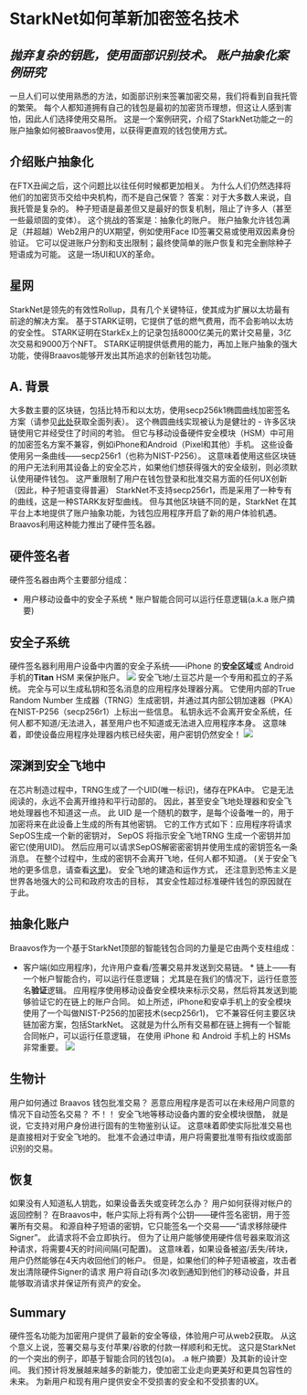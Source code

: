 # StarkNet如何革新加密签名技术
## *抛弃复杂的钥匙，使用面部识别技术。 账户抽象化案例研究*
一旦人们可以使用熟悉的方法，如面部识别来签署加密交易，我们将看到自我托管的繁荣。 每个人都知道拥有自己的钱包是最初的加密货币理想，但这让人感到害怕，因此人们选择使用交易所。 这是一个案例研究，介绍了StarkNet功能之一的账户抽象如何被Braavos使用，以获得更直观的钱包使用方式。
## 介绍账户抽象化
在FTX丑闻之后，这个问题比以往任何时候都更加相关。 为什么人们仍然选择将他们的加密货币交给中央机构，而不是自己保管？ 答案：对于大多数人来说，自我托管是复杂的。 种子短语是最差但又是最好的恢复机制，阻止了许多人（甚至一些最顽固的变体）。 这个挑战的答案是：抽象化的账户。 账户抽象允许钱包满足（并超越）Web2用户的UX期望，例如使用Face ID签署交易或使用双因素身份验证。 它可以促进账户分割和支出限制；最终使简单的账户恢复和完全删除种子短语成为可能。 这是一场UI和UX的革命。
## 星网
StarkNet是领先的有效性Rollup，具有几个关键特征，使其成为扩展以太坊最有前途的解决方案。 基于STARK证明，它提供了低的燃气费用，而不会影响以太坊的安全性。 STARK证明在StarkEx上的记录包括8000亿美元的累计交易量，3亿次交易和9000万个NFT。 STARK证明提供低费用的能力，再加上账户抽象的强大功能，使得Braavos能够开发出其所追求的创新钱包功能。
## A. 背景
大多数主要的区块链，包括比特币和以太坊，使用secp256k1椭圆曲线加密签名方案（请参见[此处](http://ethanfast.com/top-crypto.html)获取全面列表）。 这个椭圆曲线实现被认为是健壮的 - 许多区块链使用它并经受住了时间的考验。 但它与移动设备硬件安全模块（HSM）中可用的加密签名方案不兼容，例如iPhone和Android（Pixel和其他）手机。 这些设备使用另一条曲线——secp256r1（也称为NIST-P256）。 这意味着使用这些区块链的用户无法利用其设备上的安全芯片，如果他们想获得强大的安全级别，则必须默认使用硬件钱包。 这严重限制了用户在钱包登录和批准交易方面的任何UX创新（因此，种子短语变得普遍） StarkNet不支持secp256r1，而是采用了一种专有的曲线，这是一种STARK友好型曲线。 但与其他区块链不同的是，StarkNet 在其平台上本地提供了账户抽象功能，为钱包应用程序开启了新的用户体验机遇。 Braavos利用这种能力推出了硬件签名器。
## 硬件签名者
硬件签名器由两个主要部分组成：
* 用户移动设备中的安全子系统 * 账户智能合同可以运行任意逻辑(a.k.a 账户摘要)
## 安全子系统
硬件签名器利用用户设备中内置的安全子系统——iPhone 的**安全区域**或 Android 手机的**Titan** HSM 来保护账户。 ![](https://miro.medium.com/max/1400/0*EPm8q10ykvFGnvcv) 安全飞地/土豆芯片是一个专用和孤立的子系统。 完全与可以生成私钥和签名消息的应用程序处理器分离。 它使用内部的True Random Number 生成器（TRNG）生成密钥，并通过其内部公钥加速器（PKA）在NIST-P256（secp256r1）上标出一些信息。 私钥永远不会离开安全系统，任何人都不知道/无法进入，甚至用户也不知道或无法进入应用程序本身。 这意味着，即使设备应用程序处理器内核已经失密，用户密钥仍然安全！ ![](https://miro.medium.com/max/1400/0*yHJ--fK8keNdTci8)
## 深渊到安全飞地中
在芯片制造过程中，TRNG生成了一个UID(唯一标识)，储存在PKA中。 它是无法阅读的，永远不会离开维持和平行动部的。 因此，甚至安全飞地处理器和安全飞地处理器也不知道这一点。 此 UID 是一个随机的数字，是每个设备唯一的，用于加密将来在此设备上生成的所有其他密钥。 它的工作方式如下：应用程序将请求SepOS生成一个新的密钥对， SepOS 将指示安全飞地TRNG 生成一个密钥并加密它(使用UID)。 然后应用可以请求SepOS解密密密钥并使用生成的密钥签名一条消息。 在整个过程中，生成的密钥不会离开飞地，任何人都不知道。 (关于安全飞地的更多信息，请查看[这里](https://support.apple.com/en-il/guide/security/sec59b0b31ff/web))。 安全飞地的建造和运作方式， 还注意到恐怖主义是世界各地强大的公司和政府攻击的目标， 其安全性超过标准硬件钱包的原因就在于此。
## 抽象化账户
Braavos作为一个基于StarkNet顶部的智能钱包合同的力量是它由两个支柱组成：
* 客户端(如应用程序)，允许用户查看/签署交易并发送到交易链。 * 链上——有一个帐户智能合约，可以运行任意逻辑； 尤其是在我们的情况下，运行任意签名**验证**逻辑。 应用程序使用移动设备安全模块来标示交易，然后将其发送到能够验证它的在链上的账户合同。 如上所述，iPhone和安卓手机上的安全模块使用了一个叫做NIST-P256的加密技术(secp256r1)， 它不兼容任何主要区块链加密方案，包括StarkNet。 这就是为什么所有交易都在链上拥有一个智能合同帐户，可以运行任意逻辑， 在使用 iPhone 和 Android 手机上的 HSMs 非常重要。 ![](https://miro.medium.com/max/1400/0*1gItqYMJgmpu_fXc)
## 生物计
用户如何通过 Braavos 钱包批准交易？ 恶意应用程序是否可以在未经用户同意的情况下自动签名交易？ 不！！ 安全飞地等移动设备内置的安全模块很酷， 就是说，它支持对用户身份进行固有的生物鉴别认证。 这意味着即使实际批准交易也是直接相对于安全飞地的。 批准不会通过申请，用户将需要批准带有指纹或面部识别的交易。
## 恢复
如果没有人知道私人钥匙，如果设备丢失或变砖怎么办？ 用户如何获得对帐户的返回控制？ 在Braavos中，帐户实际上将有两个公钥——硬件签名密钥，用于签署所有交易。 和源自种子短语的密钥，它只能签名一个交易——“请求移除硬件Signer”。 此请求将不会立即执行。 但为了让用户能够使用硬件信号器来取消这种请求，将需要4天的时间间隔(可配置)。 这意味着，如果设备被盗/丢失/砖块，用户仍然能够在4天内收回他们的帐户。 但是，如果他们的种子短语被盗，攻击者发出清除硬件Signer的请求 用户将自动(多次)收到通知到他们的移动设备，并且能够取消请求并保证所有资产的安全。
## Summary
硬件签名功能为加密用户提供了最新的安全等级，体验用户可从web2获取。 从这个意义上说，签署交易与支付苹果/谷歌的付款一样顺利和无忧。 这只是StarkNet的一个突出的例子，即基于智能合同的钱包(a)。 .a 帐户摘要）及其新的设计空间。 我们预计将发展越来越多的新能力，使加密工业走向更美好和更具包容性的未来。 为新用户和现有用户提供安全不受损害的安全和不受损害的UX。